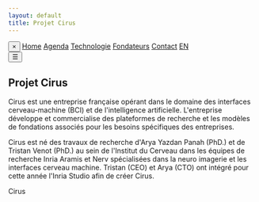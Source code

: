 ```yaml
---
layout: default
title: Projet Cirus
---
```


<!-- Intro Section -->


<!-- Hidden Side Menu -->
<div id="side-menu" class="side-menu">
  <button class="close-btn" onclick="toggleMenu()">×</button>
  <a href="{{ site.baseurl }}">Home</a>
  <a href="{{ site.baseurl }}/about.html">Agenda</a>
  <a href="{{ site.baseurl }}/projects.html">Technologie</a>
  <a href="{{ site.baseurl }}/gallery.html">Fondateurs</a>
  <a href="{{ site.baseurl }}/contact.html">Contact</a>
  <a href="{{ site.baseurl }}/index_en.html" class="lang-switch">EN</a>
</div>
<button class="menu-toggle" onclick="toggleMenu()">☰</button>

<div id="main-content" class="background">
  <section class="main-section text-left">
    <h1 class="fancy-text">Projet Cirus</h1>
    <p class="big-desc">
      Cirus est une entreprise française opérant dans le domaine des interfaces cerveau-machine (BCI) et de l'intelligence artificielle. L'entreprise développe et commercialise des plateformes de recherche et les modèles de fondations associés pour les besoins spécifiques des entreprises.
    </p>
  </section>

  <section class="main-section text-right">
    <p class="big-desc">
      Cirus est né des travaux de recherche d'Arya Yazdan Panah (PhD.) et de Tristan Venot (PhD.) au sein de l'Institut du Cerveau dans les équipes de recherche Inria Aramis et Nerv spécialisées dans la neuro imagerie et les interfaces cerveau machine. Tristan (CEO) et Arya (CTO) ont intégré pour cette année l'Inria Studio afin de créer Cirus.
    </p>
  </section>
</div>

<div class="nav-banner_banner">
  <div class="banner-background-text">Cirus</div>
</div>